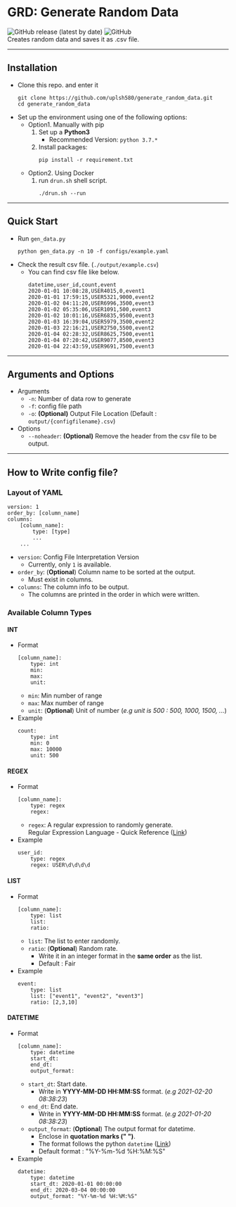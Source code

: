 # GRD: Generate Random Data
![GitHub release (latest by date)](https://img.shields.io/github/v/release/uplsh580/generate_random_data?style=for-the-badge)
![GitHub](https://img.shields.io/github/license/uplsh580/generate_random_data?style=for-the-badge)
<br>
Creates random data and saves it as .csv file.
<hr>

## Installation
* Clone this repo. and enter it
    ```
    git clone https://github.com/uplsh580/generate_random_data.git
    cd generate_random_data
    ```
* Set up the environment using one of the following options:
    * Option1. Manually with pip
        1. Set up a **Python3** 
            * Recommended Version: `python 3.7.*`
        2. Install packages:
            ```
            pip install -r requirement.txt
            ```
    * Option2. Using Docker
        1. run `drun.sh` shell script.
            ```
            ./drun.sh --run
            ```
<hr>

## Quick Start
* Run `gen_data.py`
    ```
    python gen_data.py -n 10 -f configs/example.yaml
    ```
* Check the result csv file. (`./output/example.csv`) <br>
    * You can find csv file like below.
        ```
        datetime,user_id,count,event
        2020-01-01 10:08:28,USER4015,0,event1
        2020-01-01 17:59:15,USER5321,9000,event2
        2020-01-02 04:11:20,USER6996,3500,event3
        2020-01-02 05:35:06,USER1091,500,event3
        2020-01-02 10:01:16,USER6835,9500,event3
        2020-01-03 16:39:04,USER5979,3500,event2
        2020-01-03 22:16:21,USER2750,5500,event2
        2020-01-04 02:28:32,USER8625,7500,event1
        2020-01-04 07:20:42,USER9077,8500,event3
        2020-01-04 22:43:59,USER9691,7500,event3
        ```
<hr>

## Arguments and Options
* Arguments
    * `-n`: Number of data row to generate
    * `-f`: config file path
    * `-o`: **(Optional)** Output File Location (Default : `output/{configfilename}.csv`)
* Options
    * `--noheader`: **(Optional)** Remove the header from the csv file to be output.


<hr>

## How to Write config file?
### Layout of YAML
```
version: 1
order_by: [column_name]
columns:
    [column_name]:
        type: [type]
        ...
    ...
```
* `version`: Config File Interpretation Version 
    * Currently, only `1` is available.
* `order_by`: (**Optional**) Column name to be sorted at the output. 
    * Must exist in columns.
* `columns`: The column info to be output. 
    * The columns are printed in the order in which were written.

### Available Column Types
#### **INT**
* Format
    ```
    [column_name]:
        type: int
        min: 
        max:
        unit:
    ```
    * `min`: Min number of range
    * `max`: Max number of range
    * `unit`: (**Optional**) Unit of number (*e.g unit is 500 : 500, 1000, 1500, ...*)
* Example
    ```
    count:
        type: int
        min: 0
        max: 10000
        unit: 500
    ```
#### **REGEX**
* Format
    ```
    [column_name]:
        type: regex
        regex:
    ```
    * `regex`: A regular expression to randomly generate. <br>
    Regular Expression Language - Quick Reference ([Link](https://docs.microsoft.com/en-us/dotnet/standard/base-types/regular-expression-language-quick-reference))
* Example
    ```
    user_id:
        type: regex
        regex: USER\d\d\d\d
    ```
#### **LIST**
* Format
    ```
    [column_name]:
        type: list
        list:
        ratio:
    ```
    * `list`: The list to enter randomly.
    * `ratio`: (**Optional**) Random rate. 
        * Write it in an integer format in the **same order** as the list.
        * Default : Fair
* Example
    ```
    event:
        type: list
        list: ["event1", "event2", "event3"]
        ratio: [2,3,10]
    ```
#### **DATETIME**
* Format
    ```
    [column_name]:
        type: datetime
        start_dt:
        end_dt:
        output_format:
    ```
    * `start_dt`: Start date. 
        * Write in **YYYY-MM-DD HH:MM:SS** format. (*e.g 2021-02-20 08:38:23*)
    * `end_dt`: End date.
        * Write in **YYYY-MM-DD HH:MM:SS** format. (*e.g 2021-01-20 08:38:23*)
    * `output_format`: (**Optional**) The output format for datetime.
        * Enclose in **quotation marks (" ")**.
        * The format follows the python `datetime` ([Link](https://www.w3schools.com/python/python_datetime.asp))
        * Default format : "%Y-%m-%d %H:%M:%S"
* Example
    ```
    datetime:
        type: datetime
        start_dt: 2020-01-01 00:00:00
        end_dt: 2020-03-04 00:00:00
        output_format: "%Y-%m-%d %H:%M:%S"
    ```
